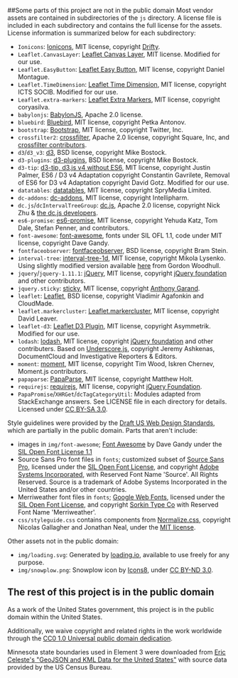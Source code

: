 ##Some parts of this project are not in the public domain
Most vendor assets are contained in subdirectories of the `js` directory.  A license file is included in each subdirectory and contains the full license for the assets.  License information is summarized below for each subdirectory:

- `Ionicons`: [Ionicons](http://ionicons.com/), MIT license, copyright [Drifty](http://drifty.com).
- `Leaflet.CanvasLayer`: [Leaflet Canvas Layer](https://github.com/CartoDB/Leaflet.CanvasLayer), MIT license.  Modified for our use.
- `Leaflet.EasyButton`: [Leaflet Easy Button](https://github.com/CliffCloud/Leaflet.EasyButton), MIT license, copyright Daniel Montague.
- `Leaflet.TimeDimension`: [Leaflet Time Dimension](https://github.com/socib/Leaflet.TimeDimension), MIT license, copyright ICTS SOCIB.  Modified for our use.
- `Leaflet.extra-markers`: [Leaflet Extra Markers](https://github.com/coryasilva/Leaflet.ExtraMarkers/blob/master/LICENSE), MIT license, copyright coryasilva.
- `babylonjs`: [BabylonJS](https://github.com/BabylonJS/Babylon.js), Apache 2.0 license.
- `bluebird`: [Bluebird](https://github.com/petkaantonov/bluebird), MIT license, copyright Petka Antonov.
- `bootstrap`: [Bootstrap](https://github.com/twbs/bootstrap), MIT license, copyright Twitter, Inc.
- `crossfilter2`: [crossfilter](https://github.com/crossfilter/crossfilter), Apache 2.0 license, copyright Square, Inc, and [crossfilter contributors](https://github.com/crossfilter/crossfilter/blob/master/AUTHORS).
- `d3`/`d3_v3`: [d3](https://github.com/d3/d3), BSD license, copyright Mike Bostock.
- `d3-plugins`: [d3-plugins](https://github.com/d3/d3-plugins), BSD license, copyright Mike Bostock.
- `d3-tip`: [d3-tip, d3.js v4 without ES6](https://github.com/VACLab/d3-tip), MIT license, copyright  Justin Palmer, ES6 / D3 v4 Adaptation copyright Constantin Gavrilete, Removal of ES6 for D3 v4 Adaptation copyright David Gotz.  Modified for our use.
- `datatables`: [datatables](https://github.com/DataTables/DataTables), MIT license, copyright SpryMedia Limited.
- `dc-addons`: [dc-addons](https://github.com/Intellipharm/dc-addons), MIT license, copyright Intellipharm.
- `dc.js`/`dcIntervalTreeGroup`: [dc.js](https://github.com/dc-js/dc.js), Apache 2.0 license, copyright Nick Zhu & [the dc.js developers](https://github.com/dc-js/dc.js/blob/master/AUTHORS).
- `es6-promise`: [es6-promise](https://github.com/stefanpenner/es6-promise), MIT license, copyright Yehuda Katz, Tom Dale, Stefan Penner, and contributors.
- `font-awesome`: [font-awesome](https://github.com/FortAwesome/Font-Awesome), fonts under SIL OFL 1.1, code under MIT license, copyright Dave Gandy.
- `fontfaceobserver`: [fontfaceobserver](https://github.com/bramstein/fontfaceobserver), BSD license, copyright Bram Stein.
- `interval-tree`: [interval-tree-1d](https://github.com/mikolalysenko/interval-tree-1d), MIT license, copyright Mikola Lysenko.  Using slightly modified version available [here](https://github.com/dc-js/dc.js/blob/9dffabf42b90c47d1b1434e7f9c10093b1a17bcd/web/examples/lysenko-interval-tree.js) from Gordon Woodhull.
- `jquery`/`jquery-1.11.1`: [jQuery](https://github.com/jquery/jquery), MIT license, copyright [jQuery foundation](https://jquery.org) and other contributors.
- `jquery.sticky`: [sticky](https://github.com/garand/sticky), MIT license, copyright [Anthony Garand](http://garand.me).
- `leaflet`: [Leaflet](https://github.com/Leaflet/Leaflet), BSD license, copyright Vladimir Agafonkin and CloudMade.
- `leaflet.markercluster`: [Leaflet.markercluster](https://github.com/Leaflet/Leaflet.markercluster), MIT license, copyright David Leaver.
- `leaflet-d3`: [Leaflet D3 Plugin](https://github.com/Asymmetrik/leaflet-d3), MIT license, copyright Asymmetrik.  Modified for our use.
- `lodash`: [lodash](https://github.com/lodash/lodash), MIT license, copyright [jQuery foundation](https://jquery.org) and other contributers.  Based on [Underscore.js](http://underscorejs.org), copyright Jeremy Ashkenas, DocumentCloud and Investigative Reporters & Editors.
- `moment`: [moment](https://github.com/moment/moment), MIT license, copyright Tim Wood, Iskren Chernev, Moment.js contributors.
- `papaparse`: [PapaParse](https://github.com/mholt/PapaParse), MIT license, copyright Matthew Holt.
- `requirejs`: [requirejs](https://github.com/requirejs/requirejs), MIT license, copyright [jQuery Foundation](https://jquery.org).
- `PapaPromise`/`XHRGet`/`dcTagCategoryUtil`: Modules adapted from StackExchange answers.  See LICENSE file in each directory for details.  Licensed under [CC BY-SA 3.0](https://creativecommons.org/licenses/by-sa/3.0/).

Style guidelines were provided by the [Draft US Web Design Standards](https://github.com/18F/web-design-standards), which are partially in the public domain.  Parts that aren't include:

 - images in `img/font-awesome`; [Font Awesome](http://fontawesome.io/) by Dave Gandy under the [SIL Open Font License 1.1](http://scripts.sil.org/OFL)
 - Source Sans Pro font files in `fonts`; customized subset of [Source Sans Pro](https://github.com/adobe-fonts/source-sans-pro), licensed under the [SIL Open Font License](http://scripts.sil.org/cms/scripts/page.php?item_id=OFL), and copyright [Adobe Systems Incorporated](http://www.adobe.com/), with Reserved Font Name 'Source'. All Rights Reserved. Source is a trademark of Adobe Systems Incorporated in the United States and/or other countries.
 - Merriweather font files in `fonts`; [Google Web Fonts](https://www.google.com/fonts#UsePlace:use/Collection:Merriweather:400,300,400italic,700,700italic), licensed under the [SIL Open Font License](http://scripts.sil.org/cms/scripts/page.php?item_id=OFL), and copyright [Sorkin Type Co](https://github.com/18F/web-design-standards/blob/staging/www.sorkintype.com) with Reserved Font Name 'Merriweather'.
 - `css/styleguide.css` contains components from [Normalize.css](https://github.com/necolas/normalize.css), copyright Nicolas Gallagher and Jonathan Neal, under the [MIT license](https://github.com/necolas/normalize.css/blob/master/LICENSE.md).

Other assets not in the public domain:

 - `img/loading.svg`: Generated by [loading.io](http://loading.io/), available to use freely for any purpose.
 - `img/snowplow.png`: Snowplow icon by [Icons8](http://icons8.com/), under [CC BY-ND 3.0](http://creativecommons.org/licenses/by-nd/3.0/).


## The rest of this project is in the public domain

As a work of the United States government, this project is in the public domain within the United States.

Additionally, we waive copyright and related rights in the work worldwide through the [CC0 1.0 Universal public domain dedication](https://creativecommons.org/publicdomain/zero/1.0/).

Minnesota state boundaries used in Element 3 were downloaded from [Eric Celeste's "GeoJSON and KML Data for the United States"](http://eric.clst.org/Stuff/USGeoJSON) with source data provided by the US Census Bureau.
